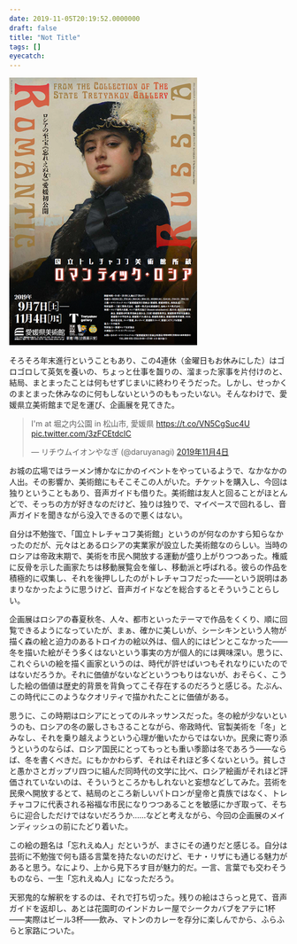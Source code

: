 ```yaml
---
date: 2019-11-05T20:19:52.0000000
draft: false
title: "Not Title"
tags: []
eyecatch: 
---
```

<p><span itemscope itemtype="http://schema.org/Photograph"><img src="20191105195152.png" alt="f:id:daruyanagi:20191105195152p:plain" title="f:id:daruyanagi:20191105195152p:plain" class="hatena-fotolife" itemprop="image"></span></p><p>そろそろ年末進行ということもあり、この4連休（金曜日もお休みにした）はゴロゴロして英気を養いの、ちょっと仕事を齧りの、溜まった家事を片付けのと、結局、まとまったことは何もせずじまいに終わりそうだった。しかし、せっかくのまとまった休みなのに何もしないというのももったいない。そんなわけで、愛媛県立美術館まで足を運び、企画展を見てきた。</p><p><blockquote class="twitter-tweet" data-lang="ja"><p lang="ja" dir="ltr">I&#39;m at 堀之内公園 in 松山市, 愛媛県 <a href="https://t.co/VN5CgSuc4U">https://t.co/VN5CgSuc4U</a> <a href="https://t.co/3zFCEtdclC">pic.twitter.com/3zFCEtdclC</a></p>&mdash; リチウムイオンやなぎ (@daruyanagi) <a href="https://twitter.com/daruyanagi/status/1191187208360939521?ref_src=twsrc%5Etfw">2019年11月4日</a></blockquote><script async src="https://platform.twitter.com/widgets.js" charset="utf-8"></script></p><p>お城の広場ではラーメン博かなにかのイベントをやっているようで、なかなかの人出。その影響か、美術館にもそこそこの人がいた。チケットを購入し、今回は独りということもあり、音声ガイドも借りた。美術館は友人と回ることがほとんどで、そっちの方が好きなのだけど、独りは独りで、マイペースで回れるし、音声ガイドを聞きながら没入できるので悪くはない。</p><p>自分は不勉強で、「国立トレチャコフ美術館」というのが何なのかすら知らなかったのだが、元々はとあるロシアの実業家が設立した美術館なのらしい。当時のロシアは帝政末期で、美術を市民へ開放する運動が盛り上がりつつあった。権威に反骨を示した画家たちは移動展覧会を催し、移動派と呼ばれる。彼らの作品を積極的に収集し、それを後押ししたのがトレチャコフだった――という説明はあまりなかったように思うけど、音声ガイドなどを総合するとそういうことらしい。</p><p>企画展はロシアの春夏秋冬、人々、都市といったテーマで作品をくくり、順に回覧できるようになっていたが、まぁ、確かに美しいが、シーシキンという人物が描く森の絵と迫力のあるトロイカの絵以外は、個人的にはピンとこなかった――冬を描いた絵がそう多くはないという事実の方が個人的には興味深い。思うに、これぐらいの絵を描く画家というのは、時代が許せばいつもそれなりにいたのではないだろうか。それに価値がないなどというつもりはないが、おそらく、こうした絵の価値は歴史的背景を背負ってこそ存在するのだろうと感じる。たぶん、この時代にこのようなクオリティで描かれたことに価値がある。</p><p>思うに、この時期はロシアにとってのルネッサンスだった。冬の絵が少ないというのも、ロシアの冬の厳しさもさることながら、帝政時代、官製美術を「冬」とみなし、それを乗り越えようという心理が働いたからではないか。民衆に寄り添うというのならば、ロシア国民にとってもっとも重い季節は冬であろう――ならば、冬を書くべきだ。にもかかわらず、それはそれほど多くないという。貧しさと愚かさとガップリ四つに組んだ同時代の文学に比べ、ロシア絵画がそれほど評価されていないのは、そういうところかもしれないと妄想などしてみた。芸術を民衆へ開放するとて、結局のところ新しいパトロンが皇帝と貴族ではなく、トレチャコフに代表される裕福な市民になりつつあることを敏感にかぎ取って、そちらに迎合しただけではないだろうか……などと考えながら、今回の企画展のメインディッシュの前にたどり着いた。</p><p>この絵の題名は「忘れえぬ人」だというが、まさにその通りだと感じる。自分は芸術に不勉強で何も語る言葉を持たないのだけど、モナ・リザにも通じる魅力があると思う。なにより、上から見下ろす目が魅力的だ。一言、言葉でも交わそうものなら、一生「忘れえぬ人」になっただろう。</p><p>天邪鬼的な解釈をするのは、それで打ち切った。残りの絵はさらっと見て、音声ガイドを返却し、あとは花園町のインドカレー屋でシークカバブをアテに1杯――実際はビール3杯――飲み、マトンのカレーを存分に楽しんでから、ふらふらと家路についた。</p>
